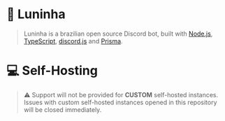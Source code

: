 # 🤖 Luninha
> Luninha is a brazilian open source Discord bot, built with [Node.js](https://nodejs.org), [TypeScript](https://www.typescriptlang.org/), [discord.js](https://github.com/discordjs/discord.js) and [Prisma](https://www.prisma.io/).

# 💻 Self-Hosting
> ⚠️ Support will not be provided for **CUSTOM** self-hosted instances. Issues with custom self-hosted instances opened in this repository will be closed immediately.